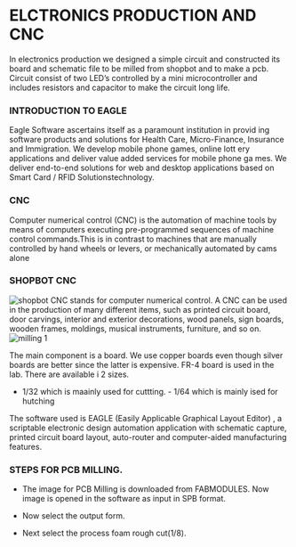 # ELCTRONICS PRODUCTION AND CNC
In electronics production we designed a simple circuit and constructed its board and schematic file to be milled 
from shopbot and to make a pcb. Circuit consist of two LED’s controlled by a mini microcontroller and includes resistors
and capacitor to make the circuit long life.
### INTRODUCTION TO EAGLE
Eagle Software ascertains itself as a paramount institution in provid ing software products and solutions for Health Care, 
Micro-Finance, Insurance and Immigration. We develop mobile phone games, online lott ery applications and deliver value added 
services for mobile phone ga mes. We deliver end-to-end solutions for web and desktop applications based on Smart Card / RFID
Solutionstechnology.
### CNC
Computer numerical control (CNC) is the automation of machine tools by means of computers executing pre-programmed sequences
of machine control commands.This is in contrast to machines that are manually controlled by hand wheels or levers, or mechanically
automated by cams alone
### SHOPBOT CNC

![shopbot](https://user-images.githubusercontent.com/31272035/30182195-06511c06-9427-11e7-9f32-90650540de7b.jpg)
CNC stands for computer numerical control. A CNC can be used in the production of many different items, such as printed circuit 
board, door carvings, interior and exterior decorations, wood panels, sign boards, wooden frames, moldings, musical instruments, 
furniture, and so on.
![milling 1](https://user-images.githubusercontent.com/31272035/30182205-114141fe-9427-11e7-9a8f-2a05637b636c.jpg)

The main component is a board. We use copper boards even though silver boards are better since the latter is expensive. FR-4 board is used in the lab. There are available i 2 sizes.
- 1/32 which is maainly used for cuttting. - 1/64 which is mainly ised for hutching

The software used is EAGLE (Easily Applicable Graphical Layout Editor) , a scriptable electronic design automation application with schematic capture, printed circuit board layout, auto-router and computer-aided manufacturing features.

###  STEPS FOR PCB MILLING.

* The image for PCB Milling is downloaded from FABMODULES. Now image is opened in the software as input in SPB format.

* Now select the output form.
* Next select the process foam rough cut(1/8). 
 
 


